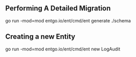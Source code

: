 
## Performing A Detailed Migration
go run -mod=mod entgo.io/ent/cmd/ent generate ./schema

## Creating a new Entity
go run -mod=mod entgo.io/ent/cmd/ent new LogAudit